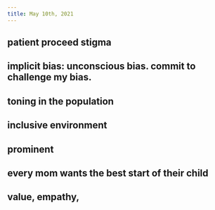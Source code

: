 ```yaml
---
title: May 10th, 2021
---
```


## patient proceed stigma
## implicit bias: unconscious bias. commit to challenge my bias.
## toning in the population
## inclusive environment
## prominent
## every mom wants the best start of their child
## value, empathy,
##
